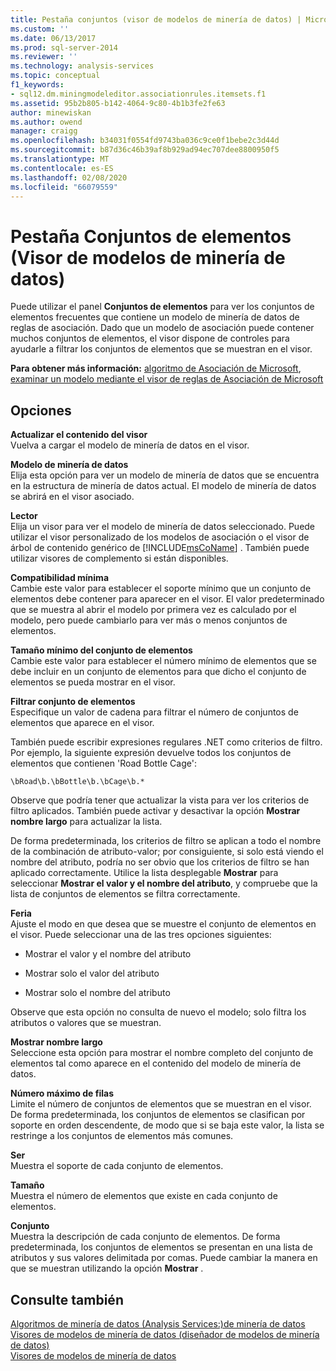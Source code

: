 ```yaml
---
title: Pestaña conjuntos (visor de modelos de minería de datos) | Microsoft Docs
ms.custom: ''
ms.date: 06/13/2017
ms.prod: sql-server-2014
ms.reviewer: ''
ms.technology: analysis-services
ms.topic: conceptual
f1_keywords:
- sql12.dm.miningmodeleditor.associationrules.itemsets.f1
ms.assetid: 95b2b805-b142-4064-9c80-4b1b3fe2fe63
author: minewiskan
ms.author: owend
manager: craigg
ms.openlocfilehash: b34031f0554fd9743ba036c9ce0f1bebe2c3d44d
ms.sourcegitcommit: b87d36c46b39af8b929ad94ec707dee8800950f5
ms.translationtype: MT
ms.contentlocale: es-ES
ms.lasthandoff: 02/08/2020
ms.locfileid: "66079559"
---
```

# <a name="itemsets-tab-mining-model-viewer"></a>Pestaña Conjuntos de elementos (Visor de modelos de minería de datos)
  Puede utilizar el panel **Conjuntos de elementos** para ver los conjuntos de elementos frecuentes que contiene un modelo de minería de datos de reglas de asociación. Dado que un modelo de asociación puede contener muchos conjuntos de elementos, el visor dispone de controles para ayudarle a filtrar los conjuntos de elementos que se muestran en el visor.  
  
 **Para obtener más información:** [algoritmo de Asociación de Microsoft](data-mining/microsoft-association-algorithm.md), [examinar un modelo mediante el visor de reglas de Asociación de Microsoft](data-mining/browse-a-model-using-the-microsoft-association-rules-viewer.md)  
  
## <a name="options"></a>Opciones  
 **Actualizar el contenido del visor**  
 Vuelva a cargar el modelo de minería de datos en el visor.  
  
 **Modelo de minería de datos**  
 Elija esta opción para ver un modelo de minería de datos que se encuentra en la estructura de minería de datos actual. El modelo de minería de datos se abrirá en el visor asociado.  
  
 **Lector**  
 Elija un visor para ver el modelo de minería de datos seleccionado. Puede utilizar el visor personalizado de los modelos de asociación o el visor de árbol de contenido genérico de [!INCLUDE[msCoName](../includes/msconame-md.md)] . También puede utilizar visores de complemento si están disponibles.  
  
 **Compatibilidad mínima**  
 Cambie este valor para establecer el soporte mínimo que un conjunto de elementos debe contener para aparecer en el visor. El valor predeterminado que se muestra al abrir el modelo por primera vez es calculado por el modelo, pero puede cambiarlo para ver más o menos conjuntos de elementos.  
  
 **Tamaño mínimo del conjunto de elementos**  
 Cambie este valor para establecer el número mínimo de elementos que se debe incluir en un conjunto de elementos para que dicho el conjunto de elementos se pueda mostrar en el visor.  
  
 **Filtrar conjunto de elementos**  
 Especifique un valor de cadena para filtrar el número de conjuntos de elementos que aparece en el visor.  
  
 También puede escribir expresiones regulares .NET como criterios de filtro. Por ejemplo, la siguiente expresión devuelve todos los conjuntos de elementos que contienen 'Road Bottle Cage':  
  
 `\bRoad\b.\bBottle\b.\bCage\b.*`  
  
 Observe que podría tener que actualizar la vista para ver los criterios de filtro aplicados. También puede activar y desactivar la opción **Mostrar nombre largo** para actualizar la lista.  
  
 De forma predeterminada, los criterios de filtro se aplican a todo el nombre de la combinación de atributo-valor; por consiguiente, si solo está viendo el nombre del atributo, podría no ser obvio que los criterios de filtro se han aplicado correctamente. Utilice la lista desplegable **Mostrar** para seleccionar **Mostrar el valor y el nombre del atributo**, y compruebe que la lista de conjuntos de elementos se filtra correctamente.  
  
 **Feria**  
 Ajuste el modo en que desea que se muestre el conjunto de elementos en el visor. Puede seleccionar una de las tres opciones siguientes:  
  
-   Mostrar el valor y el nombre del atributo  
  
-   Mostrar solo el valor del atributo  
  
-   Mostrar solo el nombre del atributo  
  
 Observe que esta opción no consulta de nuevo el modelo; solo filtra los atributos o valores que se muestran.  
  
 **Mostrar nombre largo**  
 Seleccione esta opción para mostrar el nombre completo del conjunto de elementos tal como aparece en el contenido del modelo de minería de datos.  
  
 **Número máximo de filas**  
 Limite el número de conjuntos de elementos que se muestran en el visor. De forma predeterminada, los conjuntos de elementos se clasifican por soporte en orden descendente, de modo que si se baja este valor, la lista se restringe a los conjuntos de elementos más comunes.  
  
 **Ser**  
 Muestra el soporte de cada conjunto de elementos.  
  
 **Tamaño**  
 Muestra el número de elementos que existe en cada conjunto de elementos.  
  
 **Conjunto**  
 Muestra la descripción de cada conjunto de elementos. De forma predeterminada, los conjuntos de elementos se presentan en una lista de atributos y sus valores delimitada por comas. Puede cambiar la manera en que se muestran utilizando la opción **Mostrar** .  
  
## <a name="see-also"></a>Consulte también  
 [Algoritmos de minería de datos &#40;Analysis Services:&#41;de minería de datos](data-mining/data-mining-algorithms-analysis-services-data-mining.md)   
 [Visores de modelos de minería de datos &#40;diseñador de modelos de minería de datos&#41;](mining-model-viewers-data-mining-model-designer.md)   
 [Visores de modelos de minería de datos](data-mining/data-mining-model-viewers.md)  
  
  
